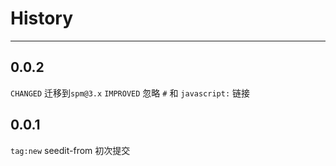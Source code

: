 # History

---

## 0.0.2

`CHANGED` 迁移到`spm@3.x`
`IMPROVED` 忽略 `#` 和 `javascript:` 链接

## 0.0.1

`tag:new` seedit-from 初次提交

